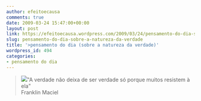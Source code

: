```yaml
---
author: efeitoecausa
comments: true
date: 2009-03-24 15:47:00+00:00
layout: post
link: https://efeitoecausa.wordpress.com/2009/03/24/pensamento-do-dia-sobre-a-natureza-da-verdade/
slug: pensamento-do-dia-sobre-a-natureza-da-verdade
title: '>pensamento do dia (sobre a natureza da verdade)'
wordpress_id: 494
categories:
- pensamento do dia
---
```


>[![](http://efeitoecausa.files.wordpress.com/2009/03/sobreaverdade.jpg?w=300)](http://efeitoecausa.files.wordpress.com/2009/03/sobreaverdade.jpg)"A verdade não deixa de ser verdade só porque muitos resistem à ela"  
Franklin Maciel  

